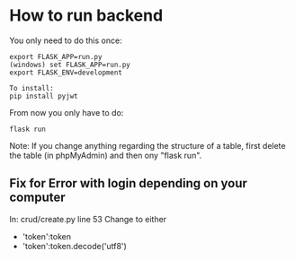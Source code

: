 # How to run backend

You only need to do this once:

    export FLASK_APP=run.py
    (windows) set FLASK_APP=run.py
    export FLASK_ENV=development

    To install:
    pip install pyjwt


From now you only have to do:

    flask run

Note: If you change anything regarding the structure of a table, first delete the table (in phpMyAdmin) and then ony "flask run".

## Fix for Error with login depending on your computer
In: crud/create.py line 53
Change to either 
- 'token':token
- 'token':token.decode('utf8') 